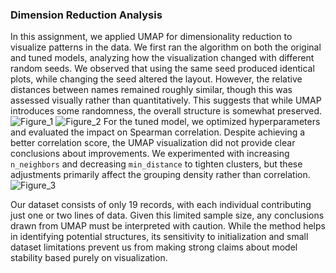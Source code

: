 ### Dimension Reduction Analysis  

In this assignment, we applied UMAP for dimensionality reduction to visualize patterns in the data. We first ran the algorithm on both the original and tuned models, analyzing how the visualization changed with different random seeds. We observed that using the same seed produced identical plots, while changing the seed altered the layout. However, the relative distances between names remained roughly similar, though this was assessed visually rather than quantitatively. This suggests that while UMAP introduces some randomness, the overall structure is somewhat preserved.  
![Figure_1](https://github.com/user-attachments/assets/1f3922bd-5d34-453f-8120-a731e5b751c4)
![Figure_2](https://github.com/user-attachments/assets/ddace54e-67da-4e4c-9557-eae2a6c035ac)
For the tuned model, we optimized hyperparameters and evaluated the impact on Spearman correlation. Despite achieving a better correlation score, the UMAP visualization did not provide clear conclusions about improvements. We experimented with increasing `n_neighbors` and decreasing `min_distance` to tighten clusters, but these adjustments primarily affect the grouping density rather than correlation.  
![Figure_3](https://github.com/user-attachments/assets/d70d3292-539e-4486-8c96-b7738c57b223)

Our dataset consists of only 19 records, with each individual contributing just one or two lines of data. Given this limited sample size, any conclusions drawn from UMAP must be interpreted with caution. While the method helps in identifying potential structures, its sensitivity to initialization and small dataset limitations prevent us from making strong claims about model stability based purely on visualization.
